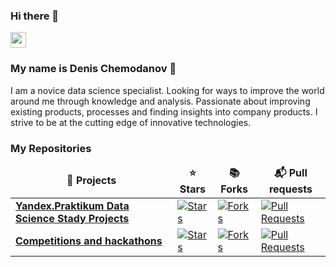 ### Hi there 👋

<p><a href="www.linkedin.com/in/denis-chemodanov-7055a01b3"><img src="https://img.shields.io/badge/linkedin-%230077B5.svg?&style=for-the-badge&logo=linkedin&logoColor=white" height=25></a></p>

### My name is Denis Chemodanov :raising_hand: 
I am a novice data science specialist. Looking for ways to improve the world around me through knowledge and analysis. Passionate about improving existing products, processes and finding insights into company products. I strive to be at the cutting edge of innovative technologies.


<h3>My Repositories</h3>

<table width=100%>
  <thead align="center">
    <tr border: none;>
      <td><b>🎁 Projects</b></td>
      <td><b>⭐ Stars</b></td>
      <td><b>📚 Forks</b></td>
      <td><b>📬 Pull requests</b></td>
    </tr>
  </thead>
  <tbody>


      
</tr>	  
    <tr>
      <td><a href="https://github.com/Eselsmesse/Yandex-stady-projects"><b>Yandex.Praktikum Data Science Stady Projects</b></a></td>
      <td><a href="https://github.com/Eselsmesse/Yandex-stady-projects/stargazers"><img alt="Stars" src="https://img.shields.io/github/stars/Eselsmesse/Yandex-stady-projects?style=flat-square&labelColor=343b41"/></a></td>
      <td><a href="https://github.com/Eselsmesse/Yandex-stady-projects/network/members"><img alt="Forks" src="https://img.shields.io/github/forks/Eselsmesse/Yandex-stady-projects?style=flat-square&labelColor=343b41"/></a></td>
      <td><a href="https://github.com/Eselsmesse/Yandex-stady-projects/pulls"><img alt="Pull Requests" src="https://img.shields.io/github/issues-pr/Eselsmesse/Yandex-stady-projects?style=flat-square&labelColor=343b41"/></a></td>
    </tr>
</tr>	  
    <tr>
      <td><a href="https://github.com/Eselsmesse/Competitions_and_hackathons"><b>Competitions and hackathons </b></a></td>
      <td><a href="https://github.com/Eselsmesse/Competitions_and_hackathons/stargazers"><img alt="Stars" src="https://img.shields.io/github/stars/Eselsmesse/Competitions_and_hackathons?style=flat-square&labelColor=343b41"/></a></td>
      <td><a href="https://github.com/Eselsmesse/Competitions_and_hackathons/network/members"><img alt="Forks" src="https://img.shields.io/github/forks/Eselsmesse/Competitions_and_hackathons?style=flat-square&labelColor=343b41"/></a></td>
      <td><a href="https://github.com/Eselsmesse/Competitions_and_hackathons/pulls"><img alt="Pull Requests" src="https://img.shields.io/github/issues-pr/Eselsmesse/Competitions_and_hackathons?style=flat-square&labelColor=343b41"/></a></td>
    </tr>
  </tbody>
</table>
